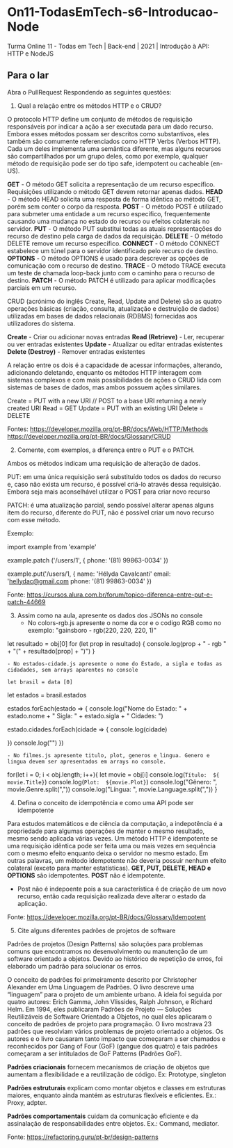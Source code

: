 # On11-TodasEmTech-s6-Introducao-Node
Turma Online 11 - Todas em Tech | Back-end | 2021 | Introdução à API:
HTTP e NodeJS

## Para o lar
Abra o PullRequest Respondendo as seguintes questões:

1) Qual a relação entre os métodos HTTP e o CRUD?

O protocolo HTTP define um conjunto de métodos de requisição responsáveis por indicar a ação a ser executada para um dado recurso. Embora esses métodos possam ser descritos como substantivos, eles também são comumente referenciados como HTTP Verbs (Verbos HTTP). Cada um deles implementa uma semântica diferente, mas alguns recursos são compartilhados por um grupo deles, como por exemplo, qualquer método de requisição pode ser do tipo safe, idempotent ou cacheable (en-US).

**GET** - O método GET solicita a representação de um recurso específico. Requisições utilizando o método GET devem retornar apenas dados.
**HEAD** - O método HEAD solicita uma resposta de forma idêntica ao método GET, porém sem conter o corpo da resposta.
**POST** - O método POST é utilizado para submeter uma entidade a um recurso específico, frequentemente causando uma mudança no estado do recurso ou efeitos colaterais no servidor.
**PUT** - O método PUT substitui todas as atuais representações do recurso de destino pela carga de dados da requisição.
**DELETE** - O método DELETE remove um recurso específico.
**CONNECT** - O método CONNECT estabelece um túnel para o servidor identificado pelo recurso de destino.
**OPTIONS** - O método OPTIONS é usado para descrever as opções de comunicação com o recurso de destino.
**TRACE** - O método TRACE executa um teste de chamada loop-back junto com o caminho para o recurso de destino.
**PATCH** - O método PATCH é utilizado para aplicar modificações parciais em um recurso.

CRUD (acrónimo do inglês Create, Read, Update and Delete) são as quatro operações básicas (criação, consulta, atualização e destruição de dados) utilizadas em bases de dados relacionais (RDBMS) fornecidas aos utilizadores do sistema.

**Create** - Criar ou adicionar novas entradas
**Read (Retrieve)** - Ler, recuperar ou ver entradas existentes
**Update** - Atualizar ou editar entradas existentes
**Delete (Destroy)** - Remover entradas existentes

A relação entre os dois é a capacidade de acessar informações, alterando, adicionando deletando, enquanto os métodos HTTP interagem com sistemas complexos e com mais possibilidades de ações o CRUD lida com sistemas de bases de dados, mas ambos possuem ações similares.

Create = PUT with a new URI // POST to a base URI returning a newly created URI
Read   = GET
Update = PUT with an existing URI
Delete = DELETE

Fontes:
https://developer.mozilla.org/pt-BR/docs/Web/HTTP/Methods
https://developer.mozilla.org/pt-BR/docs/Glossary/CRUD


2) Comente, com exemplos, a diferença entre o PUT e o PATCH.

Ambos os métodos indicam uma requisição de alteração de dados.

PUT: em uma única requisição será substituído todos os dados do recurso e, caso não exista um recurso, é possível criá-lo através dessa requisição. Embora seja mais aconselhável utilizar o POST para criar novo recurso


PATCH: é uma atualização parcial, sendo possível alterar apenas alguns item do recurso, diferente do PUT, não é possível criar um novo recurso com esse método.

Exemplo: 

import example from 'example'

example.patch ('/users/1', {
    phone: '(81) 99863-0034'
})

example.put('/users/1, {
    name: 'Hélyda Cavalcanti'
    email: 'hellydac@gmail.com
    phone: '(81) 99863-0034'
})

Fonte: https://cursos.alura.com.br/forum/topico-diferenca-entre-put-e-patch-44669

3) Assim como na aula, apresente os dados dos JSONs no console 
    - No colors-rgb.js apresente o nome da cor e o codigo RGB como no exemplo: "gainsboro - rgb(220, 220, 220, 1)"

let resultado = obj[0]
for (let prop in resultado) {
    console.log(prop + " - rgb " + "(" + resultado[prop] + ")")
}

    - No estados-cidade.js apresente o nome do Estado, a sigla e todas as cidadades, sem arrays aparentes no console

    let brasil = data [0]
let estados = brasil.estados

estados.forEach(estado => {
  console.log("Nome do Estado: " + estado.nome + " Sigla: " + estado.sigla + " Cidades: ")

estado.cidades.forEach(cidade => {
    console.log(cidade)

})
console.log("")
})


    - No filmes.js apresente titulo, plot, generos e lingua. Genero e lingua devem ser apresentados em arrays no console.

for(let i = 0; i < obj.length; i++){
    let movie = obj[i]
    console.log(`Título:  ${ movie.Title}`)
    console.log(`Plot:  ${movie.Plot}`)
    console.log("Gênero:  ", movie.Genre.split(","))
    console.log("Língua: ", movie.Language.split(","))
}

4) Defina o conceito de idempotência e como uma API pode ser idempotente

Para estudos matemáticos e de ciência da computação, a indepotência é a propriedade para algumas operações de manter o mesmo resultado, mesmo sendo aplicada várias vezes. Um método HTTP é idempotente se uma requisição idêntica pode ser feita uma ou mais vezes em sequência com o mesmo efeito enquanto deixa o servidor no mesmo estado. Em outras palavras, um método idempotente não deveria possuir nenhum efeito colateral (exceto para manter estatísticas).
**GET, PUT, DELETE, HEAD e OPTIONS** são idempotentes.
**POST** não é idempotente.

- Post não é indepoente pois a sua característica é de criação de um novo recurso, então cada requisição realizada deve alterar o estado da aplicação. 

Fonte: https://developer.mozilla.org/pt-BR/docs/Glossary/Idempotent

5) Cite alguns diferentes padrões de projetos de software

Padrões de projetos (Design Patterns) são soluções para problemas comuns que encontramos no desenvolvimento ou manutenção de um software orientado a objetos. Devido ao histórico de repetição de erros, foi elaborado um padrão para solucionar os erros.

O conceito de padrões foi primeiramente descrito por Christopher Alexander em Uma Linguagem de Padrões. O livro descreve uma “linguagem” para o projeto de um ambiente urbano. A ideia foi seguida por quatro autores: Erich Gamma, John Vlissides, Ralph Johnson, e Richard Helm. Em 1994, eles publicaram Padrões de Projeto — Soluções Reutilizáveis de Software Orientado a Objetos, no qual eles aplicaram o conceito de padrões de projeto para programação. O livro mostrava 23 padrões que resolviam vários problemas de projeto orientado a objetos. Os autores e o livro causaram tanto impacto que começaram a ser chamados e reconhecidos por Gang of Four (GoF) (gangue dos quatro) e tais padrões começaram a ser intitulados de GoF Patterns (Padrões GoF).

**Padrões criacionais** fornecem mecanismos de criação de objetos que aumentam a flexibilidade e a reutilização de código. Ex: Prototype, singleton 

**Padrões estruturais** explicam como montar objetos e classes em estruturas maiores, enquanto ainda mantém as estruturas flexíveis e eficientes. Ex.: Proxy, adpter.

**Padrões comportamentais** cuidam da comunicação eficiente e da assinalação de responsabilidades entre objetos. Ex.: Command, mediator.

Fonte: https://refactoring.guru/pt-br/design-patterns


